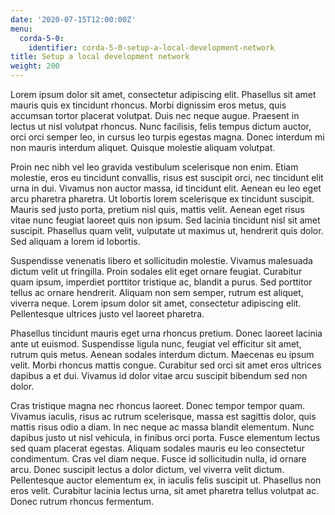 ```yaml
---
date: '2020-07-15T12:00:00Z'
menu:
  corda-5-0:
    identifier: corda-5-0-setup-a-local-development-network
title: Setup a local development network
weight: 200
---
```


Lorem ipsum dolor sit amet, consectetur adipiscing elit. Phasellus sit amet mauris quis ex tincidunt rhoncus. Morbi dignissim eros metus, quis accumsan tortor placerat volutpat. Duis nec neque augue. Praesent in lectus ut nisl volutpat rhoncus. Nunc facilisis, felis tempus dictum auctor, orci orci semper leo, in cursus leo turpis egestas magna. Donec interdum mi non mauris interdum aliquet. Quisque molestie aliquam volutpat.

Proin nec nibh vel leo gravida vestibulum scelerisque non enim. Etiam molestie, eros eu tincidunt convallis, risus est suscipit orci, nec tincidunt elit urna in dui. Vivamus non auctor massa, id tincidunt elit. Aenean eu leo eget arcu pharetra pharetra. Ut lobortis lorem scelerisque ex tincidunt suscipit. Mauris sed justo porta, pretium nisl quis, mattis velit. Aenean eget risus vitae nunc feugiat laoreet quis non ipsum. Sed lacinia tincidunt nisl sit amet suscipit. Phasellus quam velit, vulputate ut maximus ut, hendrerit quis dolor. Sed aliquam a lorem id lobortis.

Suspendisse venenatis libero et sollicitudin molestie. Vivamus malesuada dictum velit ut fringilla. Proin sodales elit eget ornare feugiat. Curabitur quam ipsum, imperdiet porttitor tristique ac, blandit a purus. Sed porttitor tellus ac ornare hendrerit. Aliquam non sem semper, rutrum est aliquet, viverra neque. Lorem ipsum dolor sit amet, consectetur adipiscing elit. Pellentesque ultrices justo vel laoreet pharetra.

Phasellus tincidunt mauris eget urna rhoncus pretium. Donec laoreet lacinia ante ut euismod. Suspendisse ligula nunc, feugiat vel efficitur sit amet, rutrum quis metus. Aenean sodales interdum dictum. Maecenas eu ipsum velit. Morbi rhoncus mattis congue. Curabitur sed orci sit amet eros ultrices dapibus a et dui. Vivamus id dolor vitae arcu suscipit bibendum sed non dolor.

Cras tristique magna nec rhoncus laoreet. Donec tempor tempor quam. Vivamus iaculis, risus ac rutrum scelerisque, massa est sagittis dolor, quis mattis risus odio a diam. In nec neque ac massa blandit elementum. Nunc dapibus justo ut nisl vehicula, in finibus orci porta. Fusce elementum lectus sed quam placerat egestas. Aliquam sodales mauris eu leo consectetur condimentum. Cras vel diam neque. Fusce id sollicitudin nulla, id ornare arcu. Donec suscipit lectus a dolor dictum, vel viverra velit dictum. Pellentesque auctor elementum ex, in iaculis felis suscipit ut. Phasellus non eros velit. Curabitur lacinia lectus urna, sit amet pharetra tellus volutpat ac. Donec rutrum rhoncus fermentum.
